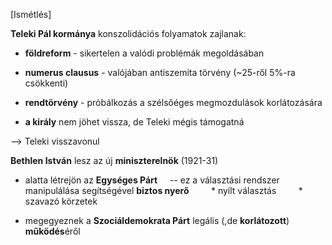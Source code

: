 [Ismétlés]

**Teleki Pál kormánya** konszolidációs folyamatok zajlanak:

- **földreform** - sikertelen a valódi problémák megoldásában

- **numerus clausus** - valójában antiszemita törvény (~25-ről 5%-ra csökkenti)

- **rendtörvény** - próbálkozás a szélsőéges megmozdulások korlátozására

- **a király** nem jöhet vissza, de Teleki mégis támogatná

--> Teleki visszavonul

**Bethlen István** lesz az új **miniszterelnök** (1921-31)

- alatta létrejön az **Egységes Párt**
      -- ez a választási rendszer manipulálása segítségével **biztos nyerő**
          * nyílt választás
          * szavazó körzetek

- megegyeznek a **Szociáldemokrata Párt** legális (,de **korlátozott**) **működés**éről
